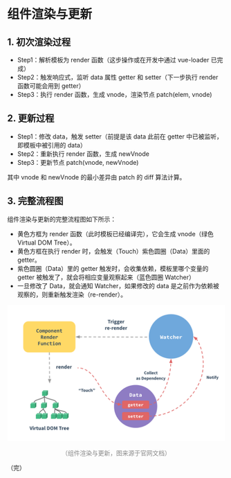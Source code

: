 # 组件渲染与更新

## 1. 初次渲染过程

* Step1：解析模板为 render 函数（这步操作或在开发中通过 vue-loader 已完成）
* Step2：触发响应式，监听 data 属性 getter 和 setter（下一步执行 render 函数可能会用到 getter）
* Step3：执行 render 函数，生成 vnode，渲染节点 patch(elem, vnode)

## 2. 更新过程

* Step1：修改 data，触发 setter（前提是该 data 此前在 getter 中已被监听，即模板中被引用的 data）
* Step2：重新执行 render 函数，生成 newVnode
* Step3：更新节点 patch(vnode, newVnode)

其中 vnode 和 newVnode 的最小差异由 patch 的 diff 算法计算。

## 3. 完整流程图

组件渲染与更新的完整流程图如下所示：

* 黄色方框为 render 函数（此时模板已经编译完），它会生成 vnode（绿色 Virtual DOM Tree）。
* 黄色方框在执行 render 时，会触发（Touch）紫色圆圈（Data）里面的 getter。
* 紫色圆圈（Data）里的 getter 触发时，会收集依赖，模板里哪个变量的 getter 被触发了，就会将相应变量观察起来（蓝色圆圈 Watcher）
* 一旦修改了 Data，就会通知 Watcher，如果修改的 data 是之前作为依赖被观察的，则重新触发渲染（re-render）。

<div style="text-align: center;">
  <img src="./assets/component-render-and-update.png" alt="demo-pic">
  <p style="text-align: center; color: #888;">（组件渲染与更新，图来源于官网文档）</p>
</div>

（完）
